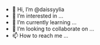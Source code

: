 - 👋 Hi, I’m @daissyylia
- 👀 I’m interested in ...
- 🌱 I’m currently learning ...
- 💞️ I’m looking to collaborate on ...
- 📫 How to reach me ...

<!---
daissyylia/daissyylia is a ✨ special ✨ repository because its `README.md` (this file) appears on your GitHub profile.
You can click the Preview link to take a look at your changes.
--->

